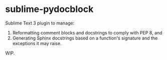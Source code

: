 sublime-pydocblock
==================

Sublime Text 3 plugin to manage:

1. Reformatting comment blocks and docstrings to comply with PEP 8, and
1. Generating Sphinx docstrings based on a function's signature and the exceptions it may raise.

WIP.


